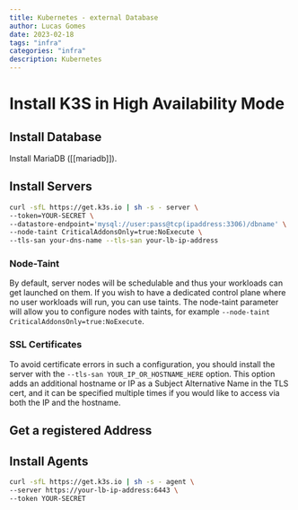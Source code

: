 ```yaml
---
title: Kubernetes - external Database
author: Lucas Gomes
date: 2023-02-18
tags: "infra"
categories: "infra"
description: Kubernetes
---
```

# Install K3S in High Availability Mode

## Install Database

Install MariaDB ([[mariadb]]).

## Install Servers

```bash
curl -sfL https://get.k3s.io | sh -s - server \
--token=YOUR-SECRET \
--datastore-endpoint='mysql://user:pass@tcp(ipaddress:3306)/dbname' \
--node-taint CriticalAddonsOnly=true:NoExecute \
--tls-san your-dns-name --tls-san your-lb-ip-address
```

### Node-Taint

By default, server nodes will be schedulable and thus your workloads can get launched on them. If you wish to have a dedicated control plane where no user workloads will run, you can use taints. The node-taint parameter will allow you to configure nodes with taints, for example `--node-taint CriticalAddonsOnly=true:NoExecute`.

### SSL Certificates

To avoid certificate errors in such a configuration, you should install the server with the `--tls-san YOUR_IP_OR_HOSTNAME_HERE` option. This option adds an additional hostname or IP as a Subject Alternative Name in the TLS cert, and it can be specified multiple times if you would like to access via both the IP and the hostname.

## Get a registered Address

## Install Agents
  
```bash
curl -sfL https://get.k3s.io | sh -s - agent \
--server https://your-lb-ip-address:6443 \
--token YOUR-SECRET
```
